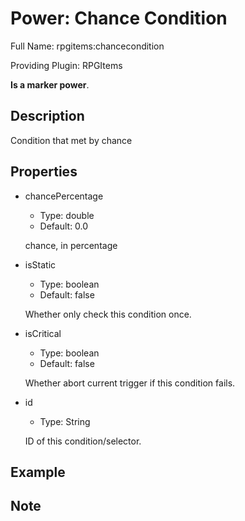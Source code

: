 # Power: Chance Condition

<!-- This file is generated ingame by `/rpgitem gen-wiki`. -->
<!-- Please only edit between "beginCustomXXXX" and "endCustomXXXX".  -->
<!-- If you want to edit description of this power or property, -->
<!-- please edit corresponding section in "resources/lang/en_US.yml" -->

Full Name: rpgitems:chancecondition

Providing Plugin: RPGItems

**Is a marker power**.

<!-- beginCustomHeader -->
<!-- endCustomHeader -->

## Description

Condition that met by chance
<!-- beginCustomDescription -->
<!-- endCustomDescription -->

## Properties

* chancePercentage

  * Type: double
  * Default: 0.0

  chance, in percentage

* isStatic

  * Type: boolean
  * Default: false

  Whether only check this condition once.

* isCritical

  * Type: boolean
  * Default: false

  Whether abort current trigger if this condition fails.

* id

  * Type: String

  ID of this condition/selector.

<!-- beginCustomProperties -->
<!-- endCustomProperties -->

## Example

<!-- beginCustomExample -->
<!-- endCustomExample -->

## Note

<!-- beginCustomNote -->
<!-- endCustomNote -->